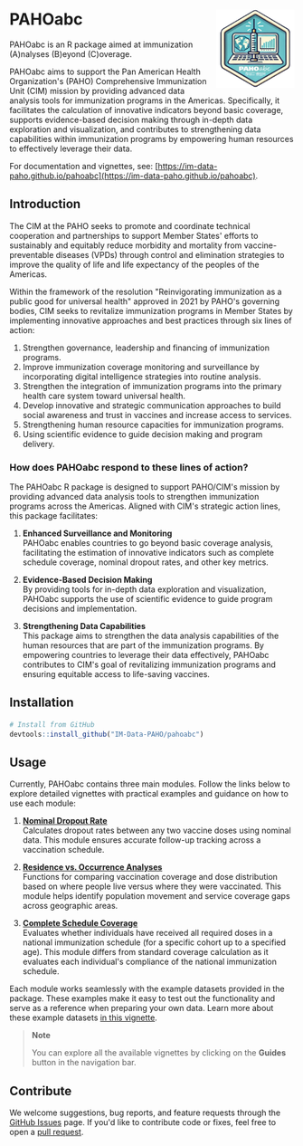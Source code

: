 # PAHOabc <img src="man/figures/logo.png" align="right" height="138" />

PAHOabc is an R package aimed at immunization (A)nalyses (B)eyond (C)overage. 

PAHOabc aims to support the Pan American Health Organization's (PAHO) Comprehensive Immunization Unit (CIM) mission by providing advanced data analysis tools for immunization programs in the Americas. Specifically, it facilitates the calculation of innovative indicators beyond basic coverage, supports evidence-based decision making through in-depth data exploration and visualization, and contributes to strengthening data capabilities within immunization programs by empowering human resources to effectively leverage their data.

For documentation and vignettes, see: [https://im-data-paho.github.io/pahoabc](https://im-data-paho.github.io/pahoabc).

## Introduction

The CIM at the PAHO seeks to promote and coordinate technical cooperation and partnerships to support Member States' efforts to sustainably and equitably reduce morbidity and mortality from vaccine-preventable diseases (VPDs) through control and elimination strategies to improve the quality of life and life expectancy of the peoples of the Americas.

Within the framework of the resolution "Reinvigorating immunization as a public good for universal health" approved in 2021 by PAHO's governing bodies, CIM seeks to revitalize immunization programs in Member States by implementing innovative approaches and best practices through six lines of action:

1. Strengthen governance, leadership and financing of immunization programs.
2. Improve immunization coverage monitoring and surveillance by incorporating digital intelligence strategies into routine analysis.
3. Strengthen the integration of immunization programs into the primary health care system toward universal health.
4. Develop innovative and strategic communication approaches to build social awareness and trust in vaccines and increase access to services.
5. Strengthening human resource capacities for immunization programs.
6. Using scientific evidence to guide decision making and program delivery.

### How does PAHOabc respond to these lines of action?

The PAHOabc R package is designed to support PAHO/CIM's mission by providing advanced data analysis tools to strengthen immunization programs across the Americas. Aligned with CIM's strategic action lines, this package facilitates:

1. **Enhanced Surveillance and Monitoring**  
   PAHOabc enables countries to go beyond basic coverage analysis, facilitating the estimation of innovative indicators such as complete schedule coverage, nominal dropout rates, and other key metrics.

2. **Evidence-Based Decision Making**  
   By providing tools for in-depth data exploration and visualization, PAHOabc supports the use of scientific evidence to guide program decisions and implementation.

3. **Strengthening Data Capabilities**  
   This package aims to strengthen the data analysis capabilities of the human resources that are part of the immunization programs. By empowering countries to leverage their data effectively, PAHOabc contributes to CIM's goal of revitalizing immunization programs and ensuring equitable access to life-saving vaccines.

## Installation

```r
# Install from GitHub
devtools::install_github("IM-Data-PAHO/pahoabc")
```

## Usage

Currently, PAHOabc contains three main modules. Follow the links below to explore detailed vignettes with practical examples and guidance on how to use each module:

1. [**Nominal Dropout Rate**](https://im-data-paho.github.io/pahoabc/articles/nominal_dropout_en.html)  
   Calculates dropout rates between any two vaccine doses using nominal data. This module ensures accurate follow-up tracking across a vaccination schedule.

2. [**Residence vs. Occurrence Analyses**](https://im-data-paho.github.io/pahoabc/articles/residence_occurrence_en.html)  
   Functions for comparing vaccination coverage and dose distribution based on where people live versus where they were vaccinated. This module helps identify population movement and service coverage gaps across geographic areas.

3. [**Complete Schedule Coverage**](https://im-data-paho.github.io/pahoabc/articles/complete_schedule_en.html)  
   Evaluates whether individuals have received all required doses in a national immunization schedule (for a specific cohort up to a specified age). This module differs from standard coverage calculation as it evaluates each individual's compliance of the national immunization schedule.

Each module works seamlessly with the example datasets provided in the package. These examples make it easy to test out the functionality and serve as a reference when preparing your own data. Learn more about these example datasets [in this vignette](https://im-data-paho.github.io/pahoabc/articles/example_datasets_en.html).

> **Note**
> 
> You can explore all the available vignettes by clicking on the **Guides** button in the navigation bar.

## Contribute

We welcome suggestions, bug reports, and feature requests through the [GitHub Issues](https://github.com/IM-Data-PAHO/pahoabc/issues) page. If you'd like to contribute code or fixes, feel free to open a [pull request](https://github.com/IM-Data-PAHO/pahoabc/pulls). 
